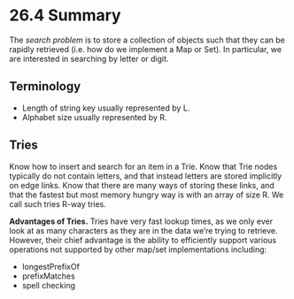 # 26.4 Summary

The _search problem_ is to store a collection of objects such that they can be rapidly retrieved (i.e. how do we implement a Map or Set). In particular, we are interested in searching by letter or digit.

## Terminology

* Length of string key usually represented by L.
* Alphabet size usually represented by R.

## Tries

Know how to insert and search for an item in a Trie. Know that Trie nodes typically do not contain letters, and that instead letters are stored implicitly on edge links. Know that there are many ways of storing these links, and that the fastest but most memory hungry way is with an array of size R. We call such tries R-way tries.

**Advantages of Tries.** Tries have very fast lookup times, as we only ever look at as many characters as they are in the data we’re trying to retrieve. However, their chief advantage is the ability to efficiently support various operations not supported by other map/set implementations including:

* longestPrefixOf
* prefixMatches
* spell checking

